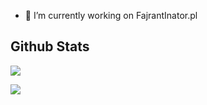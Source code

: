 
<!--
**cygane/cygane** is a ✨ _special_ ✨ repository because its `README.md` (this file) appears on your GitHub profile.

Here are some ideas to get you started:
-->
- 🔭 I’m currently working on FajrantInator.pl
<!---- 🌱 I’m currently learning Discrete Math :/
 👯 I’m looking to collaborate on ...
- 🤔 I’m looking for help with ..
- 💬 Ask me about ...
- 📫 How to reach me: ...
- 😄 Pronouns: ...
- ⚡ Fun fact: ...

.-->
 ## Github Stats
<a><img align="center" src="https://github-readme-stats.vercel.app/api?username=cygane&hide=issues,contribs&show_icons=true&&bg_color=00000000&count_private=true&theme=vue-dark&hide_border=true" /></a>

<a><img align="center" src="https://github-readme-stats.vercel.app/api/top-langs/?username=cygane&theme=vue-dark&hide_border=true&langs_count=10&layout=compact" /></a>
<br>

